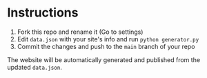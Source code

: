# Instructions

1. Fork this repo and rename it (Go to settings)
1. Edit `data.json` with your site's info and run `python generator.py`
1. Commit the changes and push to the `main` branch of your repo

The website will be automatically generated and published from the updated `data.json`.
